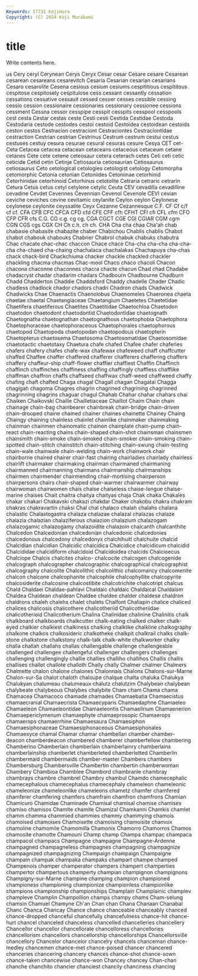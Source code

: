 ```yaml
---
Keywords: 17731 kojimura
Copyright: (C) 2024 Koji Murakami
---
```


# title

Write contents here.



us Cery ceryl Cerynean Cerys Ceryx Cesar cesar Cesare
cesare Cesarean cesarean cesareans cesarevitch Cesaria Cesarian cesarian cesarians Cesaro
cesarolite Cesena cesious cesium cesiums cespititious cespititous cespitose cespitosely cespitulose
cess cessant cessantly cessation cessations cessative cessavit cessed cesser cesses
cessible cessing cessio cession cessionaire cessionaries cessionary cessionee cessions cessment
Cessna cessor cesspipe cesspit cesspits cesspool cesspools cest cesta Cestar
cestas ceste Cesti cesti Cestida Cestidae Cestoda Cestodaria cestode cestodes
cestoi cestoid Cestoidea cestoidean cestoids ceston cestos Cestracion cestraciont Cestraciontes
Cestraciontidae cestraction Cestrian cestrian Cestrinus Cestrum cestrum cestui cestus cestuses
cestuy cesura cesurae cesural cesuras cesure Cesya CET cet- Ceta
Cetacea cetacea cetacean cetaceans cetaceous cetaceum cetane cetanes Cete cete
cetene ceteosaur cetera ceterach cetes Ceti ceti cetic ceticide Cetid
cetin Cetinje Cetiosauria cetiosaurian Cetiosaurus cetiosaurus Ceto cetological cetologies cetologist
cetology Cetomorpha cetomorphic Cetonia cetonian Cetoniides Cetoniinae cetorhinid Cetorhinidae cetorhinoid
Cetorhinus cetotolite Cetraria cetraric cetrarin Cetura Cetus cetus cetyl cetylene
cetylic Ceuta CEV cevadilla cevadilline cevadine Cevdet Cevennes Cevennian Cevenol
Cevenole CEVI cevian ceviche ceviches cevine cevitamic ceylanite Ceylon ceylon
Ceylonese ceylonese ceylonite ceyssatite Ceyx Cezanne Cezannesque C.F. CF Cf
c/f cf cf. CFA CFB CFC CFCA CFD cfd CFE
CFF cfh CFHT CFI cfi CFL cfm CFO CFP CFR
cfs C.G. CG c.g. cg cg. CGA CGCT CGE CGI
CGIAR CGM cgm CGN CGS cgs CGX CH Ch c.h.
ch ch. CHA Cha cha chaa Cha'ah chab chabasie chabasite
chabazite chaber Chabichou Chablis chablis Chabot chabot chabouk chabouks Chabrier
Chabrol chabuk chabuks chabutra Chac chacate chac-chac chaccon Chace chace
Cha-cha cha-cha cha-cha-cha cha-chaed cha-chaing chachalaca chachalakas Chachapuya cha-chas chack
chack-bird Chackchiuma chacker chackle chackled chackler chackling chacma chacmas Chac-mool
Chaco chaco chacoli Chacon chacona chaconne chaconnes chacra chacte chacun
Chad chad Chadabe chadacryst chadar chadarim chadars Chadbourn Chadbourne Chadburn
Chadd Chadderton Chaddie Chaddsford Chaddy chadelle Chader Chadic chadless chadlock
chador chadors chadri Chadron chads Chadwick Chadwicks Chae Chaenactis Chaenolobus
Chaenomeles Chaeronea chaeta chaetae chaetal Chaetangiaceae Chaetangium Chaetetes Chaetetidae Chaetifera
chaetiferous Chaetites Chaetitidae Chaetochloa Chaetodon chaetodon chaetodont chaetodontid Chaetodontidae chaetognath
Chaetognatha chaetognathan chaetognathous chaetophobia Chaetophora Chaetophoraceae chaetophoraceous Chaetophorales chaetophorous chaetopod
Chaetopoda chaetopodan chaetopodous chaetopterin Chaetopterus chaetosema Chaetosoma Chaetosomatidae Chaetosomidae chaetotactic
chaetotaxy Chaetura chafe chafed Chafee chafer chaferies chafers chafery chafes
chafe-wax chafewax chafeweed chaff chaffcutter chaffed Chaffee chaffer chaffered chafferer
chafferers chaffering chaffers chaffery chaffeur-ship chaff-flower chaffier chaffiest Chaffin Chaffinch
chaffinch chaffinches chaffiness chaffing chaffingly chaffless chafflike chaffman chaffron chaffs
chaffseed chaffwax chaff-weed chaffweed chaffy chafing chaft chafted Chaga chagal
Chagall chagan Chagatai Chagga chagigah chagoma Chagres chagrin chagrined chagrining
chagrinned chagrinning chagrins chaguar chagul Chahab Chahar chahar chahars chai
Chaiken Chaikovski Chaille Chailletiaceae Chaillot Chaim Chain chain chainage chain-bag
chainbearer chainbreak chain-bridge chain-driven chain-drooped chaine chained chainer chaines chainette
Chainey Chaing Chaingy chaining chainless chainlet chainlike chainmaker chainmaking chainman
chainmen chainomatic chainon chainplate chain-pump chain-react chain-reacting chains chain-shaped chain-shot
chainsman chainsmen chainsmith chain-smoke chain-smoked chain-smoker chain-smoking chain-spotted chain-stitch chainstitch
chain-stitching chain-swung chain-testing chain-wale chainwale chain-welding chain-work chainwork chair chairborne
chaired chairer chair-fast chairing chairladies chairlady chairless chairlift chairmaker chairmaking
chairman chairmaned chairmaning chairmanned chairmanning chairmans chairmanship chairmanships chairmen chairmender
chairmending chair-mortising chairperson chairpersons chairs chair-shaped chair-warmer chairwarmer chairway chairwoman
chairwomen chais chaise chaiseless chaise-longue chaise-marine chaises Chait chaitra chaitya
chaityas chaja Chak chaka Chakales chakar chakari Chakavski chakazi chakdar
Chaker chakobu chakra chakram chakras chakravartin chaksi Chal chal chalaco
chalah chalahs chalana chalastic Chalastogastra chalaza chalazae chalazal chalazas chalaze
chalazia chalazian chalaziferous chalazion chalazium chalazogam chalazogamic chalazogamy chalazoidite chalazoin
chalcanth chalcanthite Chalcedon Chalcedonian chalcedonian chalcedonic chalcedonies chalcedonous chalcedony chalcedonyx
chalchihuitl chalchuite chalcid Chalcidian chalcidian Chalcidic chalcidica Chalcidice chalcidicum chalcidid
Chalcididae chalcidiform chalcidoid Chalcidoidea chalcids Chalcioecus Chalciope Chalcis chalcites chalco-
chalcocite chalcogen chalcogenide chalcograph chalcographer chalcographic chalcographical chalcographist chalcography chalcolite
Chalcolithic chalcolithic chalcomancy chalcomenite chalcon chalcone chalcophanite chalcophile chalcophyllite chalcopyrite
chalcosiderite chalcosine chalcostibite chalcotrichite chalcotript chalcus Chald Chaldaei Chaldae-pahlavi Chaldaic
chaldaic Chaldaical Chaldaism Chaldea Chaldean chaldean Chaldee chaldee chalder chaldese
chaldron chaldrons chaleh chalehs chalet chalets Chalfont Chaliapin chalice chaliced
chalices chalicosis chalicothere chalicotheriid Chalicotheriidae chalicotherioid Chalicotherium Chalina Chalinidae chalinine
Chalinitis chalk chalkboard chalkboards chalkcutter chalk-eating chalked chalker chalk-eyed chalkier
chalkiest chalkiness chalking chalklike chalkline chalkography chalkone chalkos chalkosideric chalkotheke
chalkpit chalkrail chalks chalk-stone chalkstone chalkstony chalk-talk chalk-white chalkworker chalky
challa challah challahs challas challengable challenge challengeable challenged challengee challengeful
challenger challengers challenges challenging challengingly challie challies challiho challihos Challis
challis challises challot challote challoth Chally chally Chalmer chalmer Chalmers
Chalmette chalon chalone chalones Chalonnais Chalons Chalons-sur-Marne Chalon-sur-Sa chalot chaloth
chaloupe chalque chalta chaluka Chalukya Chalukyan chalumeau chalumeaux chalutz chalutzim
Chalybean chalybean chalybeate chalybeous Chalybes chalybite Cham cham Chama chama
Chamacea Chamacoco chamade chamades Chamaebatia Chamaecistus chamaecranial Chamaecrista Chamaecyparis Chamaedaphne
Chamaeleo Chamaeleon Chamaeleontidae Chamaeleontis Chamaelirium Chamaenerion Chamaepericlymenum chamaephyte chamaeprosopic Chamaerops
chamaerops chamaerrhine Chamaesaura Chamaesiphon Chamaesiphonaceae Chamaesiphonaceous Chamaesiphonales Chamaesyce chamal Chamar
chamar chambellan chamber chamber-deacon chamberdeacon chambered chamberer chamberfellow chambering Chamberino
Chamberlain chamberlain chamberlainry chamberlains chamberlainship chamberlet chamberleted chamberletted Chamberlin chambermaid
chambermaids chamber-master Chambers chambers Chambersburg Chambersville Chambertin chambertin chamberwoman Chambery
Chambioa Chamblee Chambord chambranle chambray chambrays chambre chambrel Chambry chambul
Chamdo chamecephalic chamecephalous chamecephalus chamecephaly chameleon chameleonic chameleonize chameleonlike chameleons
chametz chamfer chamfered chamferer chamfering chamfers chamfrain chamfron chamfrons Chamian
Chamicuro Chamidae Chaminade Chamisal chamisal chamise chamises chamiso chamisos Chamite
chamite Chamizal Chamkanni Chamkis chamlet chamm chamma chammied chammies chammy
chammying chamois chamoised chamoises Chamoisette chamoising chamoisite chamoix chamoline chamomile
Chamomilla Chamonix Chamorro Chamorros Chamos chamosite chamotte Chamouni Champ champ
Champa champac champaca champacol champacs Champagne champagne Champagne-Ardenne champagned champagneless
champagnes champagning champagnize champagnized champagnizing Champaign champaign Champaigne champain champak
champaka champaks champart champe champed Champenois champer champerator champers champert
champerties champertor champertous champerty champian champignon champignons Champigny-sur-Marne champine champing
champion championed championess championing championize championless championlike champions championship championships
Champlain Champlainic champlev champleve Champlin Champollion champs champy chams Cham-selung
chamsin Chamuel Chamyne Ch'an Chan chan Chana Chanaan Chanabal Chanc
Chanca Chancay Chance chance chanceable chanceably chanced chance-dropped chanceful chancefully
chancefulness chance-hit chance-hurt chancel chanceled chanceless chancelled chancelleries chancellery Chancellor
chancellor chancellorate chancelloress chancellories chancellorism chancellors chancellorship chancellorships Chancellorsville chancellory
Chancelor chancelor chancelry chancels chanceman chance-medley chancemen chance-met chance-poised chancer
chancered chanceries chancering chancery chances chance-shot chance-sown chance-taken chancewise chance-won
Chancey chancey Chan-chan chanche chanchito chancier chanciest chancily chanciness chancing
